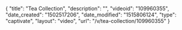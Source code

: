 {
    "title": "Tea Collection",
    "description": "",
    "videoid": "109960355",
    "date_created": "1502517206",
    "date_modified": "1515806124",
    "type": "captivate",
    "layout": "video",
    "url": "\/v\/tea-collection\/109960355"
}